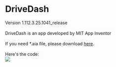 <h1>DriveDash</h1>
Version 1.112.3.25.1041_release<br><br>
DriveDash is an app developed by MIT App Inventor
<br><br>
If you need *.aia file, please download <a href="https://github.com/iambjlu/DriveDash/blob/main/1.112.3.25.1041_release/DriveDash.aia">here</a>.
<br><br>
Here's the code:<br>
<a href="https://github.com/iambjlu/DriveDash/blob/main/1.112.3.25.1041_release/blocks.png" target="_blank">
  <img src="https://github.com/iambjlu/DriveDash/blob/main/1.112.3.25.1041_release/blocks.png?raw=true"/>
</a>

